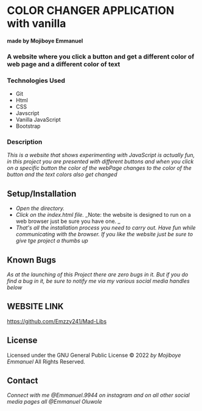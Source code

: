 # COLOR CHANGER APPLICATION with vanilla

#### made by Mojiboye Emmanuel

### A website where you click a button and get a different color of web page and a different color of text

### Technologies Used
* Git
* Html
* CSS
* Javscript 
* Vanilla JavaScript
* Bootstrap


### Description
_This is a website that shows experimenting with JavaScript is actually fun, in this project you are presented with different buttons and when you click on a specific button the color of the webPage changes to the color of the button and the text colors also get changed_

## Setup/Installation
* _Open the directory._
* _Click on the index.html file._
_Note: the website is designed to run on a web browser just be sure you have one. _
* _That's all the installation process you need to carry out. Have fun while communicating with the browser. If you like the website just be sure to give tge project a thumbs up_

## Known Bugs
_As at the launching of this Project there are zero bugs in it. But if you do find a bug in it, be sure to notify me via my various social media handles below_

## WEBSITE LINK
https://github.com/Emzzy241/Mad-Libs

## License 
Licensed under the GNU General Public License 
© 2022 _by Mojiboye Emmanuel_ All Rights Reserved.

## Contact
_Connect with me @Emmanuel.9944 on instagram and on all other social media pages all @Emmanuel Oluwole_

